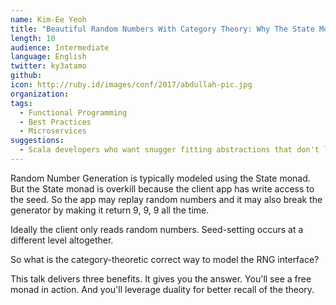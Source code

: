 ```yaml
---
name: Kim-Ee Yeoh
title: "Beautiful Random Numbers With Category Theory: Why The State Monad Isn't Ideal and Which Monad Is Superior"
length: 10
audience: Intermediate
language: English
twitter: ky3atamo
github: 
icon: http://ruby.id/images/conf/2017/abdullah-pic.jpg
organization: 
tags:
  - Functional Programming
  - Best Practices
  - Microservices
suggestions:
  - Scala developers who want snugger fitting abstractions that don't leak as much allowing bugs to get in.
---
```

Random Number Generation is typically modeled using the State monad. But the State monad is overkill because the client app has write access to the seed. So the app may replay random numbers and it may also break the generator by making it return 9, 9, 9 all the time.

Ideally the client only reads random numbers. Seed-setting occurs at a different level altogether.

So what is the category-theoretic correct way to model the RNG interface?

This talk delivers three benefits. It gives you the answer. You'll see a free monad in action. And you'll leverage duality for better recall of the theory.


